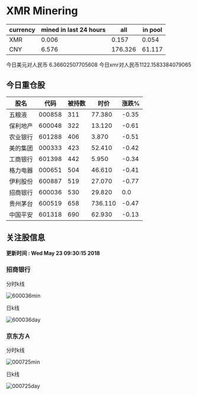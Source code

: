 # XMR Minering

|currency|mined in last 24 hours|all|in pool|
|---|---|---|---|
|XMR|0.006|0.157|0.054|
|CNY|6.576|176.326|61.117|

今日美元对人民币 6.36602507705608	今日xmr对人民币1122.1583384079065


## 今日重仓股 

|股名|代码|被持数|时价|涨跌%|
|---|---|---|---|---|
|五粮液|000858|311|77.380|-0.35|
|保利地产|600048|322|13.120|-0.61|
|农业银行|601288|406|3.870|-0.51|
|美的集团|000333|423|52.410|-0.42|
|工商银行|601398|442|5.950|-0.34|
|格力电器|000651|504|46.610|-0.41|
|伊利股份|600887|519|27.070|-0.77|
|招商银行|600036|530|29.820|0.0|
|贵州茅台|600519|658|736.110|-0.47|
|中国平安|601318|690|62.930|-0.13|

## 关注股信息
**更新时间 : Wed May 23 09:30:15 2018**
### 招商银行 
分时k线

![600036min](http://image.sinajs.cn/newchart/min/n/sh600036.gif)

日k线

![600036day](http://image.sinajs.cn/newchart/daily/n/sh600036.gif)

### 京东方Ａ 
分时k线

![000725min](http://image.sinajs.cn/newchart/min/n/sz000725.gif)

日k线

![000725day](http://image.sinajs.cn/newchart/daily/n/sz000725.gif)
